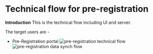 
# Technical flow for  pre-registration

**Introduction**
This is the technical flow including UI and server.

The target users are -
   - Pre-Registration portal
![pre-registration technical flow](_image/preregd_tech_flow.png)
![pre-registration data synch flow](_image/preregd_tech_flow.png)

